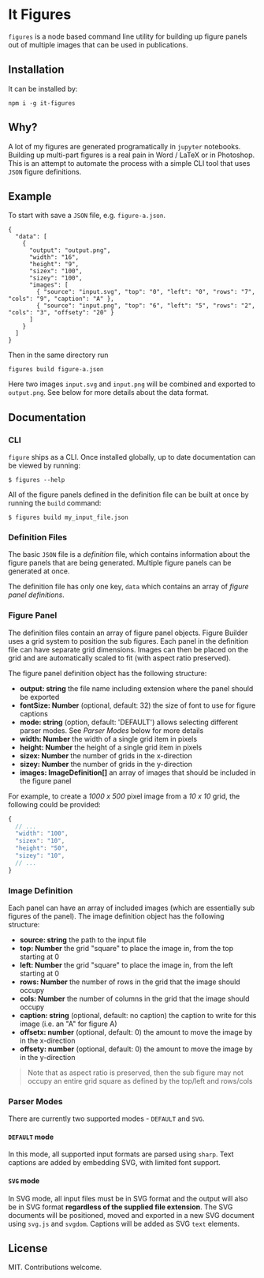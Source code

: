 # It Figures

`figures` is a node based command line utility for building up figure panels out of multiple images
that can be used in publications.

## Installation

It can be installed by:

    npm i -g it-figures

## Why?

A lot of my figures are generated programatically in `jupyter` notebooks. Building up multi-part
figures is a real pain in Word / LaTeX or in Photoshop. This is an attempt to automate the process
with a simple CLI tool that uses `JSON` figure definitions.

## Example

To start with save a `JSON` file, e.g. `figure-a.json`.

    {
      "data": [
        {
          "output": "output.png",
          "width": "16",
          "height": "9",
          "sizex": "100",
          "sizey": "100",
          "images": [
            { "source": "input.svg", "top": "0", "left": "0", "rows": "7", "cols": "9", "caption": "A" },
            { "source": "input.png", "top": "6", "left": "5", "rows": "2", "cols": "3", "offsety": "20" }
          ]
        }
      ]
    }

Then in the same directory run

    figures build figure-a.json

Here two images `input.svg` and `input.png` will be combined and exported to `output.png`. See below for more
details about the data format.

## Documentation

### CLI

`figure` ships as a CLI. Once installed globally, up to date documentation can be viewed by running:

```shell
$ figures --help
```

All of the figure panels defined in the definition file can be built at once by running the `build` command:

```shell
$ figures build my_input_file.json
```

### Definition Files

The basic `JSON` file is a *definition* file, which contains information about the figure panels that are
being generated. Multiple figure panels can be generated at once.

The definition file has only one key, `data` which contains an array of *figure panel definitions*.

### Figure Panel

The definition files contain an array of figure panel objects. Figure Builder uses a grid system to
position the sub figures. Each panel in the definition file can have separate grid dimensions. Images
can then be placed on the grid and are automatically scaled to fit (with aspect ratio preserved).

The figure panel definition object has the following structure:

- **output: string** the file name including extension where the panel should be exported
- **fontSize: Number** (optional, default: 32) the size of font to use for figure captions
- **mode: string** (option, default: 'DEFAULT') allows selecting different parser modes. See *Parser Modes* below for more details
- **width: Number** the width of a single grid item in pixels
- **height: Number** the height of a single grid item in pixels
- **sizex: Number** the number of grids in the x-direction
- **sizey: Number** the number of grids in the y-direction
- **images: ImageDefinition[]** an array of images that should be included in the figure panel

For example, to create a *1000 x 500* pixel image from a *10 x 10* grid, the following could be provided:

```js
{
  // ...
  "width": "100",
  "sizex": "10",
  "height": "50",
  "sizey": "10",
  // ...
}
```

### Image Definition

Each panel can have an array of included images (which are essentially sub figures of the panel). The image
definition object has the following structure:

- **source: string** the path to the input file
- **top: Number** the grid "square" to place the image in, from the top starting at 0
- **left: Number** the grid "square" to place the image in, from the left starting at 0
- **rows: Number** the number of rows in the grid that the image should occupy
- **cols: Number** the number of columns in the grid that the image should occupy
- **caption: string** (optional, default: no caption) the caption to write for this image (i.e. an "A" for figure A)
- **offsetx: number** (optional, default: 0) the amount to move the image by in the x-direction
- **offsety: number** (optional, default: 0) the amount to move the image by in the y-direction

> Note that as aspect ratio is preserved, then the sub figure may not occupy an entire grid square as
> defined by the top/left and rows/cols

### Parser Modes

There are currently two supported modes - `DEFAULT` and `SVG`.

#### `DEFAULT` mode

In this mode, all supported input formats are parsed using `sharp`. Text captions are added by embedding SVG,
with limited font support.

#### `SVG` mode

In SVG mode, all input files must be in SVG format and the output will also be in SVG format
**regardless of the supplied file extension**. The SVG documents will be positioned, moved and exported
in a new SVG document using `svg.js` and `svgdom`. Captions will be added as SVG `text` elements.

## License

MIT. Contributions welcome.